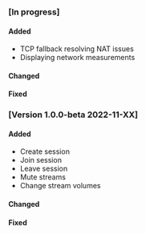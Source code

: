 ### [In progress]

#### Added

* TCP fallback resolving NAT issues
* Displaying network measurements

#### Changed

#### Fixed

### [Version 1.0.0-beta 2022-11-XX]
#### Added

* Create session
* Join session
* Leave session
* Mute streams
* Change stream volumes

#### Changed

#### Fixed

